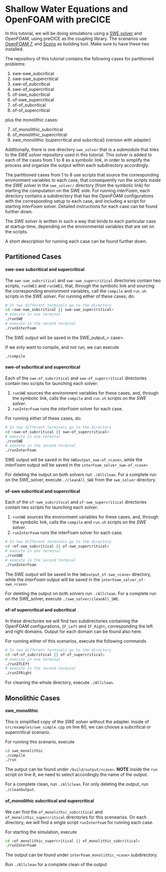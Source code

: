 # Shallow Water Equations and OpenFOAM with preCICE
In this tutorial, we will be doing simulations using a [SWE solver](https://github.com/TUM-I5/SWE/) and OpenFOAM, using preCICE as the coupling library. The scenarios use [OpenFOAM 7](https://openfoam.org/version/7/), and [Scons](https://scons.org/) as building tool. Make sure to have these two installed.

The repository of this tutorial contains the following cases for partitioned problems:

  1. swe-swe_subcritical
  2. swe-swe_supercritical
  3. swe-of_subcritical
  4. swe-of_supercritical
  5. of-swe_subcritical
  6. of-swe_supercritical
  7. of-of_subcritical
  8. of-of_supercritical

plus the monolithic cases:

  7. of_monolithic_subcritical
  8. of_monolithic_supercritical
  9. swe_monolithic (supercritical and subcritical) (version with adapter)

Additionally, there is one directory `swe_solver` that is a submodule that links to the *SWE solver* repository used in this tutorial. This solver is added to each of the cases from 1 to 8 as a symbolic link, in order to simplify the process and organize the output within each subdirectory accordingly.

The partitioned cases from 1 to 8 use scripts that source the corresponding environment variables to each case, that consequently run the scripts inside the *SWE solver* in the `swe_solver/` directory (from the symbolic link) for starting the computation on the SWE side. For running *interFoam*, each directory contains a subdirectory that has the OpenFOAM configurations with the corresponding setup to each case, and including a script for starting *interFoam* solver. Detailed instructions for each case can be found further down.

The *SWE solver* is written in such a way that binds to each particular case at startup-time, depending on the environmental variables that are set on the scripts.

A short description for running each case can be found further down.

##  Partitioned Cases

#### swe-swe subcritical and supercritical

The  `swe-swe_subcritical` and `swe-swe_supercritical` directories contain two scripts, `runSWE1` and `runSWE2`, that, through the symbolic link and sourcing the corresponding environment variables, call the `compile` and `run.sh` scripts in the *SWE solver*.
For running either of these cases, do:

```bash
# In two different terminals go to the directory
cd <swe-swe_subcritical || swe-swe_supercritical>
# execute in one terminal
./runSWE
# execute in the second terminal
./runInterFoam
```

The SWE output will be saved in the SWE_output_< case>.

If we only want to compile, and not run, we can execute

 `./compile`


#### swe-of subcritical and supercritical

Each of the `swe-of_subcritical` and `swe-of_supercritical` directories contain two scripts for launching each solver:

1. `runSWE`  sources the environment variables for these cases, and, through the symbolic link,  calls the `compile` and `run.sh` scripts on the *SWE solver*.
2. `runInterFoam` runs the *interFoam* solver for each case.

For running either of these cases, do:

```bash
# In two different terminals go to the directory
cd <swe-of_subcritical || swe-of_supercritical>
# execute in one terminal
./runSWE
# execute in the second terminal
./runInterFoam
```

SWE output will be saved in the `SWEoutput_swe-of_<case>`, while the *interFoam* output will be saved in the `interFoam_solver_swe-of_<case>`

For deleting the output on both solvers run `./Allclean`. For a complete run on the SWE_solver, execute `./cleanAll_SWE` from the `swe_solver` directory.


#### of-swe subcritical and supercritical

Each of the `of-swe_subcritical` and `of-swe_supercritical` directories contain two scripts for launching each solver:

1. `runSWE`  sources the environment variables for these cases, and, through the symbolic link,  calls the `compile` and `run.sh` scripts on the *SWE solver*.
2. `runInterFoam` runs the interFoam solver for each case.

```bash
# In two different terminals go to the directory
cd <of-swe_subcritical || of-swe_supercritical>
# execute in one terminal
./runSWE
# execute in the second terminal
./runInterFoam
```
The SWE output will be saved in the `SWEoutput_of-swe_<case>` directory, while the *interFoam* output will be saved in the `interFoam_solver_of-swe_<case>`

For deleting the output on both solvers run `./Allclean`. For a complete run on the SWE_solver, execute `./swe_solver/cleanAll_SWE`.

#### of-of supercritical and subcritical

In these directories we will find two subdirectories containing the OpenFOAM configurations, `IF_Left` and `IF_Right`,  corresponding the left and right domains. Output for each domain can be found also here.

For running either of this scenarios, execute the following commands

```bash
# In two different terminals go to the directory
cd <of-of_subcritical || of-of_supercritical>
# execute in one terminal
./runIFLEft
# execute in the second terminal
./runIFRight
```

For cleaning the whole directory, execute `./Allclean`.



## Monolithic Cases

#### swe_monolithic

This is simplified copy of the *SWE solver* without the adapter. Inside of `src/examples/swe_simple.cpp` on line 80, we can choose a subcritical or supercritical scenario.

For running this scenario, execute

```bash
cd swe_monolithic
./compile
./run
```

The output can be found under `/build/output/<case>`. **NOTE** inside the `run` script on line 8, we need to select accordingly the name of the output.

For a complete clean, run `./Allclean`. For only deleting the output, run `./cleanOutput`.

#### of_monolithic subcritical and supercritical

We can find the `of_monolithic_subcritical` and `of_monolithic_supercritical` directories for this scenearios. On each directory, we will find a single script `runInterFoam` for running each case.

For starting the simulation, execute

```bash
cd <of_monolithic_supercritical || of_monolithic_subcritical>
./runInterFoam
```

The output can be found under `interFoam_monolithic_<case>` subdirectory.

Run `./Allclean` for a complete clean of the output
